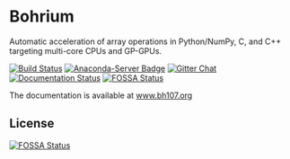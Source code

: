 Bohrium
=======
Automatic acceleration of array operations in Python/NumPy, C, and C++ targeting multi-core CPUs and GP-GPUs.

[![Build Status](https://travis-ci.org/bh107/bohrium.svg?branch=master)](https://travis-ci.org/bh107/bohrium)
[![Anaconda-Server Badge](https://anaconda.org/bohrium/bohrium/badges/installer/conda.svg)](https://conda.anaconda.org/bohrium)
[![Gitter Chat](https://badges.gitter.im/bh107/gitter.png)](https://gitter.im/bh107/Lobby)
[![Documentation Status](https://readthedocs.org/projects/bohrium/badge/?version=latest)](http://bohrium.readthedocs.io/?badge=latest)
[![FOSSA Status](https://app.fossa.io/api/projects/git%2Bgithub.com%2Fbh107%2Fbohrium.svg?type=shield)](https://app.fossa.io/projects/git%2Bgithub.com%2Fbh107%2Fbohrium?ref=badge_shield)

The documentation is available at www.bh107.org


## License
[![FOSSA Status](https://app.fossa.io/api/projects/git%2Bgithub.com%2Fbh107%2Fbohrium.svg?type=large)](https://app.fossa.io/projects/git%2Bgithub.com%2Fbh107%2Fbohrium?ref=badge_large)
